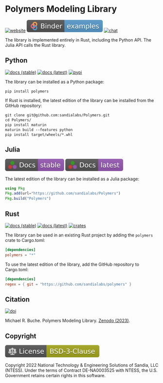 # Polymers Modeling Library

[![website](https://img.shields.io/badge/GitHub-website-6e5494?logo=github)](https://sandialabs.github.io/Polymers)
[![examples](https://raw.githubusercontent.com/sandialabs/Polymers/main/pages/assets/images/binder.svg)](https://mybinder.org/v2/gh/sandialabs/Polymers/main)
[![chat](https://img.shields.io/badge/Discord-chat-%237289da.svg?logo=discord&color=5865F2&logoColor=FFFFFF)](https://discord.gg/9gy8tTktD5)

The library is implemented entirely in Rust, including the Python API. The Julia API calls the Rust library.

## Python

[![docs (stable)](https://img.shields.io/badge/Docs-stable-8CA1AF?logo=readthedocs)](https://polymers.readthedocs.io/en/stable)
[![docs (latest)](https://img.shields.io/badge/Docs-latest-8CA1AF?logo=readthedocs)](https://polymers.readthedocs.io/en/latest)
[![pypi](https://img.shields.io/pypi/v/polymers?logo=pypi&logoColor=FBE072&label=PyPI&color=4B8BBE)](https://pypi.org/project/polymers)

The library can be installed as a Python package:

```shell
pip install polymers
```

If Rust is installed, the latest edition of the library can be installed from the GitHub repository:

```shell
git clone git@github.com:sandialabs/Polymers.git
cd Polymers/
pip install maturin
maturin build --features python
pip install target/wheels/*.whl
```

## Julia

[![docs (stable)](https://raw.githubusercontent.com/sandialabs/Polymers/main/pages/assets/images/julia-docs-stable.svg)](https://sandialabs.github.io/Polymers/julia/docs/stable/polymers)
[![docs (latest)](https://raw.githubusercontent.com/sandialabs/Polymers/main/pages/assets/images/julia-docs-latest.svg)](https://sandialabs.github.io/Polymers/julia/docs/latest/polymers)

The latest edition of the library can be installed as a Julia package:

```julia
using Pkg
Pkg.add(url="https://github.com/sandialabs/Polymers")
Pkg.build("Polymers")
```

## Rust

[![docs (stable)](https://img.shields.io/badge/Docs-stable-f46623?logo=rust&logoColor=000000)](https://docs.rs/crate/polymers)
[![docs (latest)](https://img.shields.io/badge/Docs-latest-f46623?logo=rust&logoColor=000000)](https://sandialabs.github.io/Polymers/rust/docs/latest/polymers)
[![crates](https://img.shields.io/crates/v/polymers?logo=rust&logoColor=000000&label=Crates&color=32592f)](https://crates.io/crates/polymers)

The library can be used in an existing Rust project by adding the `polymers` crate to Cargo.toml:

```toml
[dependencies]
polymers = "*"
```
To use the latest edition of the library, add the GitHub repository to Cargo.toml:

```toml
[dependencies]
regex = { git = "https://github.com/sandialabs/polymers" }
```

## Citation

[![doi](https://img.shields.io/badge/Zenodo-10.5281%2Fzenodo.7041983-blue)](https://doi.org/10.5281/zenodo.7041983)

Michael R. Buche. Polymers Modeling Library. [Zenodo (2023)](https://doi.org/10.5281/zenodo.7041983).

## Copyright

[![license](https://raw.githubusercontent.com/sandialabs/Polymers/main/pages/assets/images/bsd3c.svg)](https://github.com/sandialabs/polymers/blob/main/LICENSE)

Copyright 2022 National Technology & Engineering Solutions of Sandia, LLC (NTESS). Under the terms of Contract DE-NA0003525 with NTESS, the U.S. Government retains certain rights in this software.

